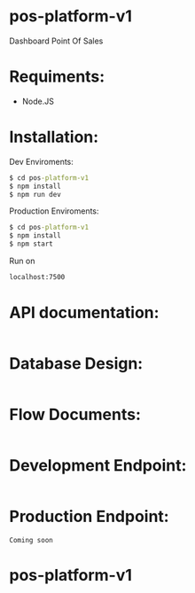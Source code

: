 # pos-platform-v1

Dashboard Point Of Sales

# Requiments:

- Node.JS

# Installation:

Dev Enviroments:

```cmd
$ cd pos-platform-v1
$ npm install
$ npm run dev
```

Production Enviroments:

```cmd
$ cd pos-platform-v1
$ npm install
$ npm start
```

Run on

```cmd
localhost:7500
```

# API documentation:

```link

```

# Database Design:

```link

```

# Flow Documents:

```link

```

# Development Endpoint:

```link

```

# Production Endpoint:

```link
Coming soon
```

# pos-platform-v1
